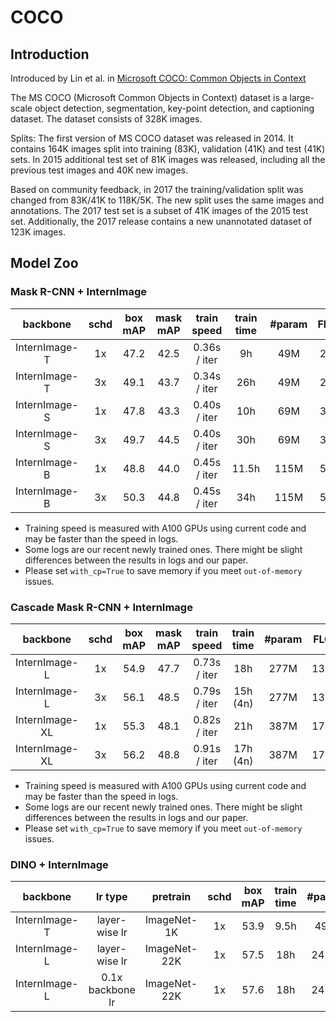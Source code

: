 # COCO

## Introduction

Introduced by Lin et al. in [Microsoft COCO: Common Objects in Context](https://arxiv.org/pdf/1405.0312v3.pdf)

The MS COCO (Microsoft Common Objects in Context) dataset is a large-scale object detection, segmentation, key-point detection, and captioning dataset. The dataset consists of 328K images.

Splits: The first version of MS COCO dataset was released in 2014. It contains 164K images split into training (83K), validation (41K) and test (41K) sets. In 2015 additional test set of 81K images was released, including all the previous test images and 40K new images.

Based on community feedback, in 2017 the training/validation split was changed from 83K/41K to 118K/5K. The new split uses the same images and annotations. The 2017 test set is a subset of 41K images of the 2015 test set. Additionally, the 2017 release contains a new unannotated dataset of 123K images.

## Model Zoo

### Mask R-CNN + InternImage

|   backbone    | schd | box mAP | mask mAP | train speed  | train time | #param | FLOPs |                       Config                       |                                                                                                          Download                                                                                                          |
| :-----------: | :--: | :-----: | :------: | :----------: | :--------: | :----: | :---: | :------------------------------------------------: | :------------------------------------------------------------------------------------------------------------------------------------------------------------------------------------------------------------------------: |
| InternImage-T |  1x  |  47.2   |   42.5   | 0.36s / iter |     9h     |  49M   | 270G  | [config](./mask_rcnn_internimage_t_fpn_1x_coco.py) | [ckpt](https://huggingface.co/OpenGVLab/InternImage/resolve/main/mask_rcnn_internimage_t_fpn_1x_coco.pth) \| [log](https://huggingface.co/OpenGVLab/InternImage/resolve/main/mask_rcnn_internimage_t_fpn_1x_coco.log.json) |
| InternImage-T |  3x  |  49.1   |   43.7   | 0.34s / iter |    26h     |  49M   | 270G  | [config](./mask_rcnn_internimage_t_fpn_3x_coco.py) | [ckpt](https://huggingface.co/OpenGVLab/InternImage/resolve/main/mask_rcnn_internimage_t_fpn_3x_coco.pth) \| [log](https://huggingface.co/OpenGVLab/InternImage/resolve/main/mask_rcnn_internimage_t_fpn_3x_coco.log.json) |
| InternImage-S |  1x  |  47.8   |   43.3   | 0.40s / iter |    10h     |  69M   | 340G  | [config](./mask_rcnn_internimage_s_fpn_1x_coco.py) | [ckpt](https://huggingface.co/OpenGVLab/InternImage/resolve/main/mask_rcnn_internimage_s_fpn_1x_coco.pth) \| [log](https://huggingface.co/OpenGVLab/InternImage/resolve/main/mask_rcnn_internimage_s_fpn_1x_coco.log.json) |
| InternImage-S |  3x  |  49.7   |   44.5   | 0.40s / iter |    30h     |  69M   | 340G  | [config](./mask_rcnn_internimage_s_fpn_3x_coco.py) | [ckpt](https://huggingface.co/OpenGVLab/InternImage/resolve/main/mask_rcnn_internimage_s_fpn_3x_coco.pth) \| [log](https://huggingface.co/OpenGVLab/InternImage/resolve/main/mask_rcnn_internimage_s_fpn_3x_coco.log.json) |
| InternImage-B |  1x  |  48.8   |   44.0   | 0.45s / iter |   11.5h    |  115M  | 501G  | [config](./mask_rcnn_internimage_b_fpn_1x_coco.py) | [ckpt](https://huggingface.co/OpenGVLab/InternImage/resolve/main/mask_rcnn_internimage_b_fpn_1x_coco.pth) \| [log](https://huggingface.co/OpenGVLab/InternImage/resolve/main/mask_rcnn_internimage_b_fpn_1x_coco.log.json) |
| InternImage-B |  3x  |  50.3   |   44.8   | 0.45s / iter |    34h     |  115M  | 501G  | [config](./mask_rcnn_internimage_b_fpn_3x_coco.py) | [ckpt](https://huggingface.co/OpenGVLab/InternImage/resolve/main/mask_rcnn_internimage_b_fpn_3x_coco.pth) \| [log](https://huggingface.co/OpenGVLab/InternImage/resolve/main/mask_rcnn_internimage_b_fpn_3x_coco.log.json) |

- Training speed is measured with A100 GPUs using current code and may be faster than the speed in logs.
- Some logs are our recent newly trained ones. There might be slight differences between the results in logs and our paper.
- Please set `with_cp=True` to save memory if you meet `out-of-memory` issues.

### Cascade Mask R-CNN + InternImage

|    backbone    | schd | box mAP | mask mAP | train speed  | train time | #param | FLOPs |                      Config                       |                                                                                                         Download                                                                                                         |
| :------------: | :--: | :-----: | :------: | :----------: | :--------: | :----: | :---: | :-----------------------------------------------: | :----------------------------------------------------------------------------------------------------------------------------------------------------------------------------------------------------------------------: |
| InternImage-L  |  1x  |  54.9   |   47.7   | 0.73s / iter |    18h     |  277M  | 1399G | [config](./cascade_internimage_l_fpn_1x_coco.py)  |                                                         [ckpt](https://huggingface.co/OpenGVLab/InternImage/resolve/main/cascade_internimage_l_fpn_1x_coco.pth)                                                          |
| InternImage-L  |  3x  |  56.1   |   48.5   | 0.79s / iter |  15h (4n)  |  277M  | 1399G | [config](./cascade_internimage_l_fpn_3x_coco.py)  |  [ckpt](https://huggingface.co/OpenGVLab/InternImage/resolve/main/cascade_internimage_l_fpn_3x_coco.pth) \| [log](https://huggingface.co/OpenGVLab/InternImage/resolve/main/cascade_internimage_l_fpn_3x_coco.log.json)  |
| InternImage-XL |  1x  |  55.3   |   48.1   | 0.82s / iter |    21h     |  387M  | 1782G | [config](./cascade_internimage_xl_fpn_1x_coco.py) | [ckpt](https://huggingface.co/OpenGVLab/InternImage/resolve/main/cascade_internimage_xl_fpn_1x_coco.pth) \| [log](https://huggingface.co/OpenGVLab/InternImage/resolve/main/cascade_internimage_xl_fpn_1x_coco.log.json) |
| InternImage-XL |  3x  |  56.2   |   48.8   | 0.91s / iter |  17h (4n)  |  387M  | 1782G | [config](./cascade_internimage_xl_fpn_3x_coco.py) | [ckpt](https://huggingface.co/OpenGVLab/InternImage/resolve/main/cascade_internimage_xl_fpn_3x_coco.pth) \| [log](https://huggingface.co/OpenGVLab/InternImage/resolve/main/cascade_internimage_xl_fpn_3x_coco.log.json) |

- Training speed is measured with A100 GPUs using current code and may be faster than the speed in logs.
- Some logs are our recent newly trained ones. There might be slight differences between the results in logs and our paper.
- Please set `with_cp=True` to save memory if you meet `out-of-memory` issues.

### DINO + InternImage

|   backbone    |     lr type      |   pretrain   | schd | box mAP | train time | #param |                              Config                               |                                                                                                                         Download                                                                                                                         |
| :-----------: | :--------------: | :----------: | :--: | :-----: | :--------: | :----: | :---------------------------------------------------------------: | :------------------------------------------------------------------------------------------------------------------------------------------------------------------------------------------------------------------------------------------------------: |
| InternImage-T |  layer-wise lr   | ImageNet-1K  |  1x  |  53.9   |    9.5h    |  49M   |  [config](./dino_4scale_internimage_t_1x_coco_layer_wise_lr.py)   |                    [ckpt](https://huggingface.co/OpenGVLab/InternImage/resolve/main/dino_4scale_internimage_t_1x_coco.pth) \| [log](https://huggingface.co/OpenGVLab/InternImage/resolve/main/dino_4scale_internimage_t_1x_coco.json)                    |
| InternImage-L |  layer-wise lr   | ImageNet-22K |  1x  |  57.5   |    18h     |  241M  |  [config](./dino_4scale_internimage_l_1x_coco_layer_wise_lr.py)   |    [ckpt](https://huggingface.co/OpenGVLab/InternImage/resolve/main/dino_4scale_internimage_l_1x_coco_layer_wise_lr.pth) \| [log](https://huggingface.co/OpenGVLab/InternImage/resolve/main/dino_4scale_internimage_l_1x_coco_layer_wise_lr.log.json)    |
| InternImage-L | 0.1x backbone lr | ImageNet-22K |  1x  |  57.6   |    18h     |  241M  | [config](./dino_4scale_internimage_l_1x_coco_0.1x_backbone_lr.py) | [ckpt](https://huggingface.co/OpenGVLab/InternImage/resolve/main/dino_4scale_internimage_l_1x_coco_0.1x_backbone_lr.pth) \| [log](https://huggingface.co/OpenGVLab/InternImage/resolve/main/dino_4scale_internimage_l_1x_coco_0.1x_backbone_lr.log.json) |
